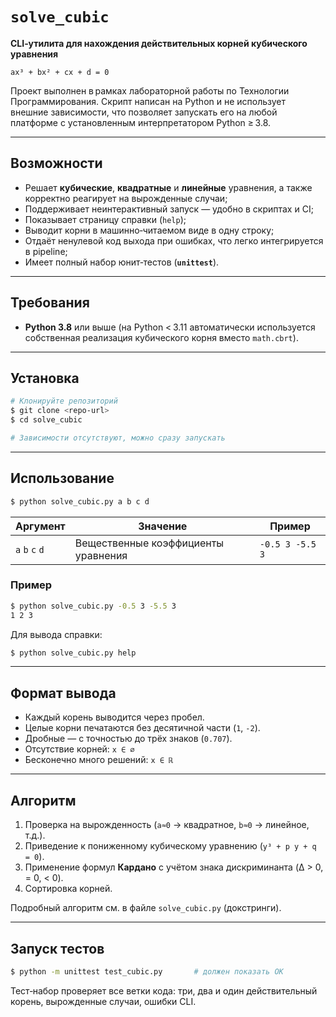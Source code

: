 # `solve_cubic`

**CLI‑утилита для нахождения действительных корней кубического уравнения**

```
ax³ + bx² + cx + d = 0
```

Проект выполнен в рамках лабораторной работы по Технологии Программирования. Скрипт написан на Python и не использует внешние зависимости, что позволяет запускать его на любой платформе с установленным интерпретатором Python ≥ 3.8.

---

## Возможности

* Решает **кубические**, **квадратные** и **линейные** уравнения, а также корректно реагирует на вырожденные случаи;
* Поддерживает неинтерактивный запуск — удобно в скриптах и CI;
* Показывает страницу справки (`help`);
* Выводит корни в машинно‑читаемом виде в одну строку;
* Отдаёт ненулевой код выхода при ошибках, что легко интегрируется в pipeline;
* Имеет полный набор юнит‑тестов (**`unittest`**).

---

## Требования

* **Python 3.8** или выше (на Python < 3.11 автоматически используется собственная реализация кубического корня вместо `math.cbrt`).

---

## Установка

```bash
# Клонируйте репозиторий
$ git clone <repo‑url>
$ cd solve_cubic

# Зависимости отсутствуют, можно сразу запускать
```

---

## Использование

```bash
$ python solve_cubic.py a b c d
```

| Аргумент | Значение | Пример |
|----------|----------|--------|
| `a` `b` `c` `d` | Вещественные коэффициенты уравнения | `-0.5 3 -5.5 3` |

### Пример

```bash
$ python solve_cubic.py -0.5 3 -5.5 3
1 2 3
```

Для вывода справки:

```bash
$ python solve_cubic.py help
```

---

## Формат вывода

* Каждый корень выводится через пробел.
* Целые корни печатаются без десятичной части (`1`, `‑2`).
* Дробные — с точностью до трёх знаков (`0.707`).
* Отсутствие корней: `x ∈ ∅`
* Бесконечно много решений: `x ∈ ℝ`

---

## Алгоритм

1. Проверка на вырожденность (`a≈0` → квадратное, `b≈0` → линейное, т.д.).
2. Приведение к пониженному кубическому уравнению (`y³ + p y + q = 0`).
3. Применение формул **Кардано** с учётом знака дискриминанта (Δ > 0, = 0, < 0).
4. Сортировка корней.

Подробный алгоритм см. в файле `solve_cubic.py` (докстринги).

---

## Запуск тестов

```bash
$ python -m unittest test_cubic.py       # должен показать OK
```

Тест‑набор проверяет все ветки кода: три, два и один действительный корень, вырожденные случаи, ошибки CLI.
